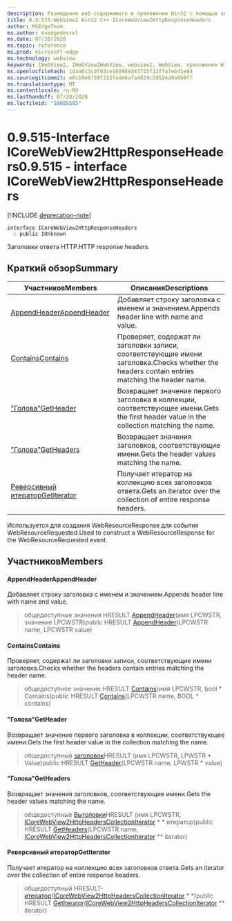 ```yaml
---
description: Размещение веб-содержимого в приложении Win32 с помощью элемента управления Microsoft Edge WebView2
title: 0.9.515-WebView2 Win32 C++ ICoreWebView2HttpResponseHeaders
author: MSEdgeTeam
ms.author: msedgedevrel
ms.date: 07/20/2020
ms.topic: reference
ms.prod: microsoft-edge
ms.technology: webview
keywords: IWebView2, IWebView2WebView, webview2, WebView, приложения Win32, Win32, EDGE, ICoreWebView2, ICoreWebView2Controller, элемент управления "веб-браузер", HTML Edge
ms.openlocfilehash: 1daa6c3cdf03ce160968d43715f12ffa7eb41e84
ms.sourcegitcommit: e0cb9e6f59f222fade6afa4829c59524a9a9b9ff
ms.translationtype: MT
ms.contentlocale: ru-RU
ms.lasthandoff: 07/20/2020
ms.locfileid: "10885585"
---
```

# <span data-ttu-id="e497e-104">0.9.515-Interface ICoreWebView2HttpResponseHeaders</span><span class="sxs-lookup"><span data-stu-id="e497e-104">0.9.515 - interface ICoreWebView2HttpResponseHeaders</span></span> 

[!INCLUDE [deprecation-note](../../includes/deprecation-note.md)]

```
interface ICoreWebView2HttpResponseHeaders
  : public IUnknown
```

<span data-ttu-id="e497e-105">Заголовки ответа HTTP.</span><span class="sxs-lookup"><span data-stu-id="e497e-105">HTTP response headers.</span></span>

## <span data-ttu-id="e497e-106">Краткий обзор</span><span class="sxs-lookup"><span data-stu-id="e497e-106">Summary</span></span>

 <span data-ttu-id="e497e-107">Участников</span><span class="sxs-lookup"><span data-stu-id="e497e-107">Members</span></span>                        | <span data-ttu-id="e497e-108">Описания</span><span class="sxs-lookup"><span data-stu-id="e497e-108">Descriptions</span></span>
--------------------------------|---------------------------------------------
[<span data-ttu-id="e497e-109">AppendHeader</span><span class="sxs-lookup"><span data-stu-id="e497e-109">AppendHeader</span></span>](#appendheader) | <span data-ttu-id="e497e-110">Добавляет строку заголовка с именем и значением.</span><span class="sxs-lookup"><span data-stu-id="e497e-110">Appends header line with name and value.</span></span>
[<span data-ttu-id="e497e-111">Contains</span><span class="sxs-lookup"><span data-stu-id="e497e-111">Contains</span></span>](#contains) | <span data-ttu-id="e497e-112">Проверяет, содержат ли заголовки записи, соответствующие имени заголовка.</span><span class="sxs-lookup"><span data-stu-id="e497e-112">Checks whether the headers contain entries matching the header name.</span></span>
[<span data-ttu-id="e497e-113">"Голова"</span><span class="sxs-lookup"><span data-stu-id="e497e-113">GetHeader</span></span>](#getheader) | <span data-ttu-id="e497e-114">Возвращает значение первого заголовка в коллекции, соответствующее имени.</span><span class="sxs-lookup"><span data-stu-id="e497e-114">Gets the first header value in the collection matching the name.</span></span>
[<span data-ttu-id="e497e-115">"Голова"</span><span class="sxs-lookup"><span data-stu-id="e497e-115">GetHeaders</span></span>](#getheaders) | <span data-ttu-id="e497e-116">Возвращает значения заголовков, соответствующие имени.</span><span class="sxs-lookup"><span data-stu-id="e497e-116">Gets the header values matching the name.</span></span>
[<span data-ttu-id="e497e-117">Реверсивный итератор</span><span class="sxs-lookup"><span data-stu-id="e497e-117">GetIterator</span></span>](#getiterator) | <span data-ttu-id="e497e-118">Получает итератор на коллекцию всех заголовков ответа.</span><span class="sxs-lookup"><span data-stu-id="e497e-118">Gets an iterator over the collection of entire response headers.</span></span>

<span data-ttu-id="e497e-119">Используется для создания WebResourceResponse для события WebResourceRequested.</span><span class="sxs-lookup"><span data-stu-id="e497e-119">Used to construct a WebResourceResponse for the WebResourceRequested event.</span></span>

## <span data-ttu-id="e497e-120">Участников</span><span class="sxs-lookup"><span data-stu-id="e497e-120">Members</span></span>

#### <span data-ttu-id="e497e-121">AppendHeader</span><span class="sxs-lookup"><span data-stu-id="e497e-121">AppendHeader</span></span> 

<span data-ttu-id="e497e-122">Добавляет строку заголовка с именем и значением.</span><span class="sxs-lookup"><span data-stu-id="e497e-122">Appends header line with name and value.</span></span>

> <span data-ttu-id="e497e-123">общедоступные значения HRESULT [AppendHeader](#appendheader)(имя LPCWSTR, значение LPCWSTR)</span><span class="sxs-lookup"><span data-stu-id="e497e-123">public HRESULT [AppendHeader](#appendheader)(LPCWSTR name, LPCWSTR value)</span></span>

#### <span data-ttu-id="e497e-124">Contains</span><span class="sxs-lookup"><span data-stu-id="e497e-124">Contains</span></span> 

<span data-ttu-id="e497e-125">Проверяет, содержат ли заголовки записи, соответствующие имени заголовка.</span><span class="sxs-lookup"><span data-stu-id="e497e-125">Checks whether the headers contain entries matching the header name.</span></span>

> <span data-ttu-id="e497e-126">общедоступное значение HRESULT [Contains](#contains)(имя LPCWSTR, bool \* Contains)</span><span class="sxs-lookup"><span data-stu-id="e497e-126">public HRESULT [Contains](#contains)(LPCWSTR name, BOOL \* contains)</span></span>

#### <span data-ttu-id="e497e-127">"Голова"</span><span class="sxs-lookup"><span data-stu-id="e497e-127">GetHeader</span></span> 

<span data-ttu-id="e497e-128">Возвращает значение первого заголовка в коллекции, соответствующее имени.</span><span class="sxs-lookup"><span data-stu-id="e497e-128">Gets the first header value in the collection matching the name.</span></span>

> <span data-ttu-id="e497e-129">общедоступный [заголовок](#getheader)HRESULT (имя LPCWSTR, LPWSTR \* Value)</span><span class="sxs-lookup"><span data-stu-id="e497e-129">public HRESULT [GetHeader](#getheader)(LPCWSTR name, LPWSTR \* value)</span></span>

#### <span data-ttu-id="e497e-130">"Голова"</span><span class="sxs-lookup"><span data-stu-id="e497e-130">GetHeaders</span></span> 

<span data-ttu-id="e497e-131">Возвращает значения заголовков, соответствующие имени.</span><span class="sxs-lookup"><span data-stu-id="e497e-131">Gets the header values matching the name.</span></span>

> <span data-ttu-id="e497e-132">общедоступные [Выголовки](#getheaders)HRESULT (имя LPCWSTR, [ICoreWebView2HttpHeadersCollectionIterator](icorewebview2httpheaderscollectioniterator.md) \* \* итератор)</span><span class="sxs-lookup"><span data-stu-id="e497e-132">public HRESULT [GetHeaders](#getheaders)(LPCWSTR name, [ICoreWebView2HttpHeadersCollectionIterator](icorewebview2httpheaderscollectioniterator.md) \*\* iterator)</span></span>

#### <span data-ttu-id="e497e-133">Реверсивный итератор</span><span class="sxs-lookup"><span data-stu-id="e497e-133">GetIterator</span></span> 

<span data-ttu-id="e497e-134">Получает итератор на коллекцию всех заголовков ответа.</span><span class="sxs-lookup"><span data-stu-id="e497e-134">Gets an iterator over the collection of entire response headers.</span></span>

> <span data-ttu-id="e497e-135">общедоступный HRESULT- [итератор](#getiterator)([ICoreWebView2HttpHeadersCollectionIterator](icorewebview2httpheaderscollectioniterator.md) \* \*)</span><span class="sxs-lookup"><span data-stu-id="e497e-135">public HRESULT [GetIterator](#getiterator)([ICoreWebView2HttpHeadersCollectionIterator](icorewebview2httpheaderscollectioniterator.md) \*\* iterator)</span></span>

